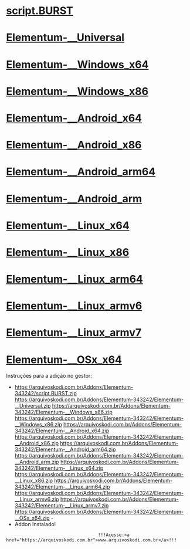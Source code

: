 # <a href="https://arquivoskodi.com.br/Addons/Elementum-343242/script.BURST.zip">script.BURST</a>
# <a href="https://arquivoskodi.com.br/Addons/Elementum-343242/Elementum-__Universal.zip">Elementum-__Universal</a>
# <a href="https://arquivoskodi.com.br/Addons/Elementum-343242/Elementum-__Windows_x86.zip">Elementum-__Windows_x64</a>
# <a href="https://arquivoskodi.com.br/Addons/Elementum-343242/Elementum-__Windows_x86.zip">Elementum-__Windows_x86</a>
# <a href="https://arquivoskodi.com.br/Addons/Elementum-343242/Elementum-__Android_x64.zip">Elementum-__Android_x64</a>
# <a href="https://arquivoskodi.com.br/Addons/Elementum-343242/Elementum-__Android_x86.zip">Elementum-__Android_x86</a>
# <a href="https://arquivoskodi.com.br/Addons/Elementum-343242/Elementum-__Android_arm64.zip">Elementum-__Android_arm64</a>
# <a href="https://arquivoskodi.com.br/Addons/Elementum-343242/Elementum-__Android_arm.zip">Elementum-__Android_arm</a>
# <a href="https://arquivoskodi.com.br/Addons/Elementum-343242/Elementum-__Linux_x64.zip">Elementum-__Linux_x64</a>
# <a href="https://arquivoskodi.com.br/Addons/Elementum-343242/Elementum-__Linux_x86.zip">Elementum-__Linux_x86</a>
# <a href="https://arquivoskodi.com.br/Addons/Elementum-343242/Elementum-__Linux_arm64.zip">Elementum-__Linux_arm64</a>
# <a href="https://arquivoskodi.com.br/Addons/Elementum-343242/Elementum-__Linux_armv6.zip">Elementum-__Linux_armv6</a>
# <a href="https://arquivoskodi.com.br/Addons/Elementum-343242/Elementum-__Linux_armv7.zip">Elementum-__Linux_armv7</a>
# <a href="https://arquivoskodi.com.br/Addons/Elementum-343242/Elementum-__OSx_x64.zip">Elementum-__OSx_x64</a>

Instruções para a adição no gestor:


<p align="left">
  <ul>
    <li> <a href="https://arquivoskodi.com.br/Addons/Elementum-343242/script.BURST.zip">https://arquivoskodi.com.br/Addons/Elementum-343242/script.BURST.zip</a>
	 <a href="https://arquivoskodi.com.br/Addons/Elementum-343242/Elementum-__Universal.zip">https://arquivoskodi.com.br/Addons/Elementum-343242/Elementum-__Universal.zip</a>
	 <a href="https://arquivoskodi.com.br/Addons/Elementum-343242/Elementum-__Windows_x86.zip">https://arquivoskodi.com.br/Addons/Elementum-343242/Elementum-__Windows_x86.zip</a>
	 <a href="https://arquivoskodi.com.br/Addons/Elementum-343242/Elementum-__Windows_x86.zip">https://arquivoskodi.com.br/Addons/Elementum-343242/Elementum-__Windows_x86.zip</a>
	 <a href="https://arquivoskodi.com.br/Addons/Elementum-343242/Elementum-__Android_x64.zip">https://arquivoskodi.com.br/Addons/Elementum-343242/Elementum-__Android_x64.zip</a>
	 <a href="https://arquivoskodi.com.br/Addons/Elementum-343242/Elementum-__Android_x86.zip">https://arquivoskodi.com.br/Addons/Elementum-343242/Elementum-__Android_x86.zip</a>
	 <a href="https://arquivoskodi.com.br/Addons/Elementum-343242/Elementum-__Android_arm64.zip">https://arquivoskodi.com.br/Addons/Elementum-343242/Elementum-__Android_arm64.zip</a>
	 <a href="https://arquivoskodi.com.br/Addons/Elementum-343242/Elementum-__Android_arm.zip">https://arquivoskodi.com.br/Addons/Elementum-343242/Elementum-__Android_arm.zip</a>
	 <a href="https://arquivoskodi.com.br/Addons/Elementum-343242/Elementum-__Linux_x64.zip">https://arquivoskodi.com.br/Addons/Elementum-343242/Elementum-__Linux_x64.zip</a>
	 <a href="https://arquivoskodi.com.br/Addons/Elementum-343242/Elementum-__Linux_x86.zip">https://arquivoskodi.com.br/Addons/Elementum-343242/Elementum-__Linux_x86.zip</a>
	 <a href="https://arquivoskodi.com.br/Addons/Elementum-343242/Elementum-__Linux_arm64.zip">https://arquivoskodi.com.br/Addons/Elementum-343242/Elementum-__Linux_arm64.zip</a>
	 <a href="https://arquivoskodi.com.br/Addons/Elementum-343242/Elementum-__Linux_armv6.zip">https://arquivoskodi.com.br/Addons/Elementum-343242/Elementum-__Linux_armv6.zip</a>
	 <a href="https://arquivoskodi.com.br/Addons/Elementum-343242/Elementum-__Linux_armv7.zip">https://arquivoskodi.com.br/Addons/Elementum-343242/Elementum-__Linux_armv7.zip</a>
	 <a href="https://arquivoskodi.com.br/Addons/Elementum-343242/Elementum-__OSx_x64.zip">https://arquivoskodi.com.br/Addons/Elementum-343242/Elementum-__OSx_x64.zip</a>
    -
    <li>Addon Instalado!</li>
    
</ul>

                                       !!!Acesse:<a href="https://arquivoskodi.com.br">www.arquivoskodi.com.br</a>!!!
                                       

</p>
